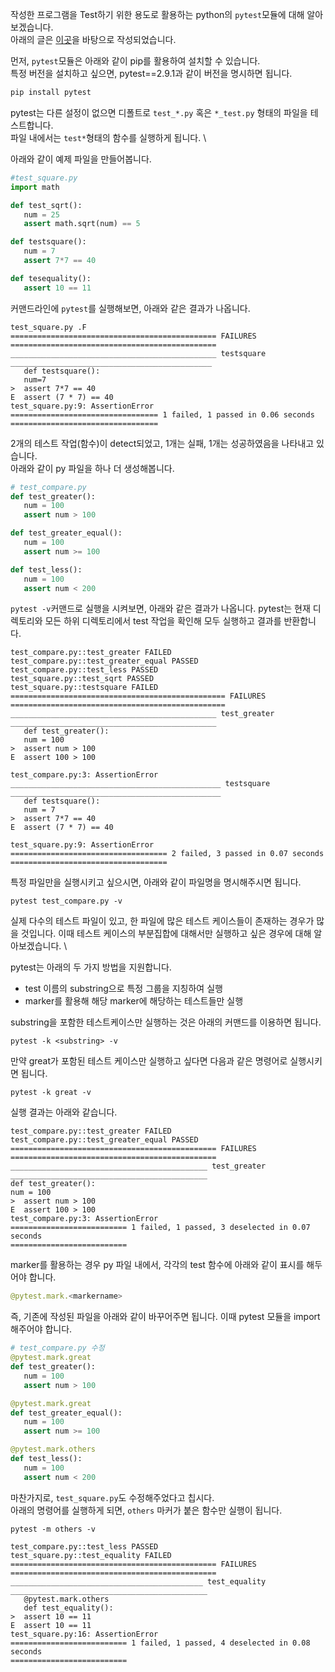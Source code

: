 작성한 프로그램을 Test하기 위한 용도로 활용하는 python의 `pytest`모듈에 대해 알아보겠습니다. \
아래의 글은 [이곳](https://www.tutorialspoint.com/pytest/pytest_fixtures.htm)을 바탕으로 작성되었습니다.


먼저, `pytest`모듈은 아래와 같이 pip를 활용하여 설치할 수 있습니다. \
특정 버전을 설치하고 싶으면, pytest==2.9.1과 같이 버전을 명시하면 됩니다. 

```python
pip install pytest
```

pytest는 다른 설정이 없으면 디폴트로 `test_*.py` 혹은 `*_test.py` 형태의 파일을 테스트합니다. \
파일 내에서는 `test*`형태의 함수를 실행하게 됩니다. \

아래와 같이 예제 파일을 만들어봅니다.
```python
#test_square.py
import math

def test_sqrt():
   num = 25
   assert math.sqrt(num) == 5

def testsquare():
   num = 7
   assert 7*7 == 40

def tesequality():
   assert 10 == 11
```

커맨드라인에 `pytest`를 실행해보면, 아래와 같은 결과가 나옵니다. 

```text
test_square.py .F
============================================== FAILURES 
==============================================
______________________________________________ testsquare 
_____________________________________________
   def testsquare():
   num=7
>  assert 7*7 == 40
E  assert (7 * 7) == 40
test_square.py:9: AssertionError
================================= 1 failed, 1 passed in 0.06 seconds 
=================================
```
2개의 테스트 작업(함수)이 detect되었고, 1개는 실패, 1개는 성공하였음을 나타내고 있습니다. \
아래와 같이 py 파일을 하나 더 생성해봅니다. 
```python
# test_compare.py
def test_greater():
   num = 100
   assert num > 100

def test_greater_equal():
   num = 100
   assert num >= 100

def test_less():
   num = 100
   assert num < 200
```
`pytest -v`커맨드로 실행을 시켜보면, 아래와 같은 결과가 나옵니다. pytest는 현재 디렉토리와 모든 하위 디렉토리에서 test 작업을 확인해 모두 실행하고 결과를 반환합니다. 

```text
test_compare.py::test_greater FAILED
test_compare.py::test_greater_equal PASSED
test_compare.py::test_less PASSED
test_square.py::test_sqrt PASSED
test_square.py::testsquare FAILED
================================================ FAILURES 
================================================
______________________________________________ test_greater 
______________________________________________
   def test_greater():
   num = 100
>  assert num > 100
E  assert 100 > 100

test_compare.py:3: AssertionError
_______________________________________________ testsquare 
_______________________________________________
   def testsquare():
   num = 7
>  assert 7*7 == 40
E  assert (7 * 7) == 40

test_square.py:9: AssertionError
=================================== 2 failed, 3 passed in 0.07 seconds 
===================================
```

특정 파일만을 실행시키고 싶으시면, 아래와 같이 파일명을 명시해주시면 됩니다. 
```text
pytest test_compare.py -v
```
실제 다수의 테스트 파일이 있고, 한 파일에 많은 테스트 케이스들이 존재하는 경우가 많을 것입니다. 이때 테스트 케이스의 부분집합에 대해서만 실행하고 싶은 경우에 대해 알아보겠습니다. \

pytest는 아래의 두 가지 방법을 지원합니다. 
* test 이름의 substring으로 특정 그룹을 지칭하여 실행
* marker를 활용해 해당 marker에 해당하는 테스트들만 실행

substring을 포함한 테스트케이스만 실행하는 것은 아래의 커맨드를 이용하면 됩니다. 
```
pytest -k <substring> -v
```
만약 great가 포함된 테스트 케이스만 실행하고 싶다면 다음과 같은 명령어로 실행시키면 됩니다. 
```
pytest -k great -v
```

실행 결과는 아래와 같습니다. 
```
test_compare.py::test_greater FAILED
test_compare.py::test_greater_equal PASSED
============================================== FAILURES 
==============================================
____________________________________________ test_greater 
____________________________________________
def test_greater():
num = 100
>  assert num > 100
E  assert 100 > 100
test_compare.py:3: AssertionError
========================== 1 failed, 1 passed, 3 deselected in 0.07 seconds 
==========================
```

marker를 활용하는 경우 py 파일 내에서, 각각의 test 함수에 아래와 같이 표시를 해두어야 합니다. 
```python
@pytest.mark.<markername>
```
즉, 기존에 작성된 파일을 아래와 같이 바꾸어주면 됩니다. 이때 pytest 모듈을 import 해주어야 합니다. 
```python
# test_compare.py 수정
@pytest.mark.great
def test_greater():
   num = 100
   assert num > 100

@pytest.mark.great
def test_greater_equal():
   num = 100
   assert num >= 100

@pytest.mark.others
def test_less():
   num = 100
   assert num < 200

```
마찬가지로, `test_square.py`도 수정해주었다고 칩시다. \
아래의 명령어를 실행하게 되면, `others` 마커가 붙은 함수만 실행이 됩니다. 
```
pytest -m others -v
```
```
test_compare.py::test_less PASSED
test_square.py::test_equality FAILED
============================================== FAILURES
==============================================
___________________________________________ test_equality
____________________________________________
   @pytest.mark.others
   def test_equality():
>  assert 10 == 11
E  assert 10 == 11
test_square.py:16: AssertionError
========================== 1 failed, 1 passed, 4 deselected in 0.08 seconds
==========================
```



